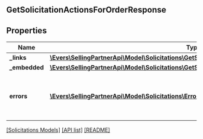 ## GetSolicitationActionsForOrderResponse

## Properties

Name | Type | Description | Notes
------------ | ------------- | ------------- | -------------
**_links** | [**\Evers\SellingPartnerApi\Model\Solicitations\GetSolicitationActionsForOrderResponseLinks**](GetSolicitationActionsForOrderResponseLinks.md) |  | [optional]
**_embedded** | [**\Evers\SellingPartnerApi\Model\Solicitations\GetSolicitationActionsForOrderResponseEmbedded**](GetSolicitationActionsForOrderResponseEmbedded.md) |  | [optional]
**errors** | [**\Evers\SellingPartnerApi\Model\Solicitations\Error[]**](Error.md) | A list of error responses returned when a request is unsuccessful. | [optional]

[[Solicitations Models]](../) [[API list]](../../Api) [[README]](../../../README.md)
